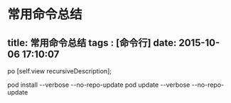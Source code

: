 ﻿# 常用命令总结
title: 常用命令总结
tags : [命令行]
date: 2015-10-06 17:10:07
---


po [self.view recursiveDescription];

pod install --verbose --no-repo-update
pod update --verbose --no-repo-update